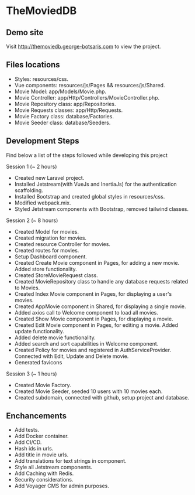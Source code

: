 # TheMoviedDB

## Demo site

Visit <a href="http://themoviedb.george-botsaris.com" target="_blank">http://themoviedb.george-botsaris.com</a> to view the project.

## Files locations

-   Styles: resources/css.
-   Vue components: resources/js/Pages && resources/js/Shared.
-   Movie Model: app/Models/Movie.php.
-   Movie Controller: app/Http/Controllers/MovieController.php.
-   Movie Repository class: app/Repositories.
-   Movie Requests classes: app/Http/Requests.
-   Movie Factory class: database/Factories.
-   Movie Seeder class: database/Seeders.

## Development Steps

Find below a list of the steps followed while developing this project

Session 1 (~ 2 hours)

-   Created new Laravel project.
-   Installed Jetstream(with VueJs and InertiaJs) for the authentication scaffolding.
-   Installed Bootstrap and created global styles in resources/css.
-   Modified webpack.mix.
-   Styled Jetstream components with Bootstrap, removed tailwind classes.

Session 2 (~ 8 hours)

-   Created Model for movies.
-   Created migration for movies.
-   Created resource Controller for movies.
-   Created routes for movies.
-   Setup Dashboard component.
-   Created Create Movie component in Pages, for adding a new movie. Added store functionality.
-   Created StoreMovieRequest class.
-   Created MovieRepository class to handle any database requests related to Movies.
-   Created Index Movie component in Pages, for displaying a user's movies.
-   Created AppMovie component in Shared, for displaying a single movie.
-   Added axios call to Welcome component to load all movies.
-   Created Show Movie component in Pages, for displaying a movie.
-   Created Edit Movie component in Pages, for editing a movie. Added update functionality.
-   Added delete movie functionality.
-   Added search and sort capabilities in Welcome component.
-   Created Policy for movies and registered in AuthServiceProvider. Connected with Edit, Update and Delete movie.
-   Generated favicons

Session 3 (~ 1 hours)

-   Created Movie Factory.
-   Created Movie Seeder, seeded 10 users with 10 movies each.
-   Created subdomain, connected with github, setup project and database.

## Enchancements

-   Add tests.
-   Add Docker container.
-   Add CI/CD.
-   Hash ids in urls.
-   Add title in movie urls.
-   Add translations for text strings in component.
-   Style all Jetstream components.
-   Add Caching with Redis.
-   Security considerations.
-   Add Voyager CMS for admin purposes.
